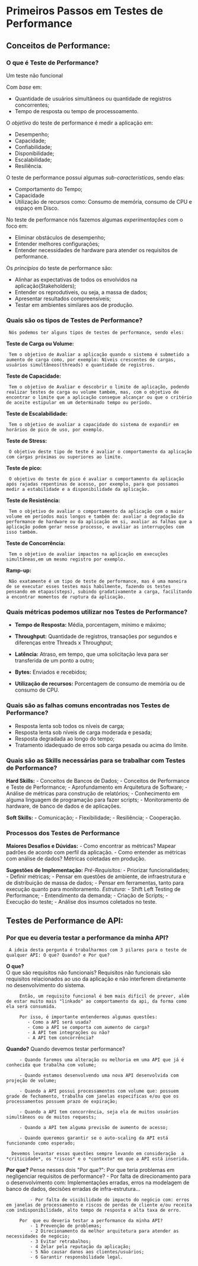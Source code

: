 # Primeiros Passos em Testes de Performance

## Conceitos de Performance:

 ### O que é Teste de Performance?

 Um teste não funcional

 Com *base* em:
   - Quantidade de usuários simultâneos ou quantidade de registros concorrentes;
   - Tempo de resposta ou tempo de processoamento.

 O *objetivo* do teste de performance é medir a aplicação em:
   - Desempenho;
   - Capacidade;
   - Confiabilidade;
   - Disponibilidade;
   - Escalabilidade;
   - Resiliência.

 O teste de performance possui algumas *sub-características*, sendo  elas:
   - Comportamento do Tempo;
   - Capacidade
   - Utilização de recursos como: Consumo de memória, consumo de CPU e espaço em Disco.

 No teste de performance nós fazemos algumas *experimentações* com o foco em:
   - Eliminar obstáculos de desempenho;
   - Entender melhores configurações;
   - Entender necessidades de hardware para atender os requisitos de performance.

 Os *princípios* do teste de performance são:
   - Alinhar as expectativas de todos os envolvidos na aplicação(Stakeholders);
   - Entender os reprodutiveis, ou seja, a massa de dados;
   - Apresentar resultados compreensíveis;
   - Testar em ambientes similares aos de produção.

 ### Quais são os tipos de Testes de Performance?

     Nós podemos ter alguns tipos de testes de performance, sendo eles:

  **Teste de Carga ou Volume:**

     Tem o objetivo de Avaliar a aplicação quando o sistema é submetido a aumento de carga como, por exemplo: Níveis crescentes de cargas, usuários simultâneos(threads) e quantidade de registros.

  **Teste de Capacidade:**

     Tem o objetivo de Avaliar e descobrir o limite de aplicação, podendo realizar testes de carga ou volume também, mas, com o objetivo de encontrar o limite que a aplicação consegue alcançar ou que o critério de aceite estipular em um determinado tempo ou período.

   **Teste de Escalabilidade:**

     Tem o objetivo de avaliar a capacidade do sistema de expandir em horários de pico de uso, por exemplo.

   **Teste de Stress:**

     O objetivo deste tipo de teste é avaliar o comportamento da aplicação com cargas próximas ou superiores ao limite.

   **Teste de pico:**

     O objetivo do teste de pico é avaliar o comportamento da aplicação após rajadas repentinas de acesso, por exemplo, para que possamos medir a estabilidade e a disponibilidade da aplicação.

   **Teste de Resistência:**

     Tem o objetivo de avaliar o comportamento da aplicação com o maior volume em períodos mais longos e também de: avaliar a degradação da performance de hardware ou da aplicação em si, avaliar as falhas que a aplicação podem gerar nesse processo, e avaliar as interrupções com isso também.

   **Teste de Concorrência:**

     Tem o objetivo de avaliar impactos na aplicação em execuções simultâneas,em um mesmo registro por exemplo.

   **Ramp-up:**

     Não exatamente é um tipo de teste de performance, mas é uma maneira de se executar esses testes mais habilmente, fazendo os testes pensando em etapas(steps), subindo gradativamente a carga, facilitando a encontrar momentos de ruptura da aplicação.

 ### Quais métricas podemos utilizar nos Testes de Performance?

   - **Tempo de Resposta:** Média, porcentagem, mínimo e máximo;
 
   - **Throughput:** Quantidade de registros, transações por segundos e diferenças entre Threads x Throughput;

   - **Latência:** Atraso, em tempo, que uma solicitação leva para ser transferida de um ponto a outro;

   - **Bytes:** Enviados e recebidos;

   - **Utilização de recursos:** Porcentagem de consumo de memória ou de consumo de CPU.

 ### Quais são as falhas comuns encontradas nos Testes de Performance?

   - Resposta lenta sob todos os níveis de carga;
   - Resposta lenta sob níveis de carga moderada e pesada;
   - Resposta degradada ao longo do tempo;
   - Tratamento idadequado de erros sob carga pesada ou acima do limite.

 ### Quais são as Skills necessárias para se trabalhar com Testes de Performance?

   **Hard Skills:**
     - Conceitos de Bancos de Dados;
     - Conceitos de Performance e Teste de Performance;
     - Aprofundamento em Arquitetura de Software;
     - Análise de métricas para construção de relatórios;
     - Conhecimento em alguma linguagem de programação para fazer scripts;
     - Monitoramento de hardware, de banco de dados e de aplicações.

   **Soft Skills:**
     - Comunicação;
     - Flexibilidade;
     - Resiliência;
     - Cooperação.

 ### Processos dos Testes de Performance

   **Maiores Desafios e Dúvidas:**
     - Como encontrar as métricas? Mapear padrões de acordo com perfil da aplicação.
     - Como entender as métricas com análise de dados? Métricas coletadas em produção.

   **Sugestões de Implementação:**
     *Pré-Requisitos:*
         - Priorizar funcionalidades;
         - Definir métricas;
         - Pensar em questões de ambiente, de infraestrutura e de distribuição de massa de dados;
         - Pensar em ferramentas, tanto para execução quanto para monitoramento.
     *Estrutura:*
         - Shift Left Testing de Performance;
         - Entendimento da demanda;
         - Criação de Scripts;
         - Execução do teste;
         - Análise  dos insumos coletados no teste.
         
## Testes de Performance de API:

 ### Por que eu deveria testar a performance da minha API?
     A ideia desta pergunta é trabalharmos com 3 pilares para o teste de qualquer API: O que? Quando? e Por que?

   **O que?**    
      O que são requisitos não funcionais?
         Requisitos não funcionais são requisitos relacionados ao uso da aplicação e não interferem diretamente no desenvolvimento do sistema.
         
         Então, um requisito funcional é bem mais difícil de prever, além de estar muito mais "linkado" ao comportamento da api, da forma como ela será consumida.

         Por isso, é importante entendermos algumas questões:
            - Como a API será usada?
            - Como a API se comporta com aumento de carga?
            - A API tem integrações ou não?
            - A API tem concorrência?
   
   **Quando?**
      Quando devemos testar performance?
        
         - Quando faremos uma alteração ou melhoria em uma API que já é conhecida que trabalha com volume;
         
         - Quando estamos desenvolvendo uma nova API desenvolvida com projeção de volume;
         
         - Quando a API possui processamentos com volume que: possuem grade de fechamento, trabalha com janelas específicas e/ou que os processamentos possuem prazo de expiração;
         
         - Quando a API tem concorrência, seja ela de muitos usuários simultâneos ou de muitos requests;

         - Quando a API tem alguma previsão de aumento de acesso;

         - Quando queremos garantir se o auto-scaling da API está funcionando como esperado;

      Devemos levantar essas questões sempre levando em consideração  a *criticidade*, os *riscos* e o *contexto* em que a API está inserida.

   **Por  que?** 
      Pense nesses dois "Por que?":
         Por que teria problemas em negligenciar requisitos de performance?
             - Por falta de direcionamento para o desenvolvimento com: Implementações erradas, erros na modelagem de banco de dados, decisões erradas de infra-estrutura...

             - Por falta de visibilidade do impacto do negócio com: erros em janelas de processamento e riscos de perdas de cliente e/ou receita com indisponibilidade, alto tempo de resposta e alta taxa de erro.

         Por  que eu deveria testar a performance da minha API?
             - 1 Prevenção de problemas;
             - 2 Direcionamento da melhor arquitetura para atender as necessidades de negócio;
             - 3 Evitar retrabalhos;
             - 4 Zelar pela reputação da aplicação;
             - 5 Não causar danos aos clientes/usuários;
             - 6 Garantir responsbilidade legal.
